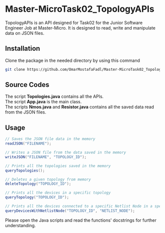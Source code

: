 # Master-MicroTask02_TopologyAPIs

TopologyAPIs is an API designed for Task02 for the Junior Software Engineer Job at Master-Micro. It is designed to read, write and manipulate data on JSON files.

## Installation

Clone the package in the needed directory by using this command

```bash
git clone https://github.com/OmarMostafaFadl/Master-MicroTask02_TopologyAPIs.git
```

## Source Codes
The script **Topologies.java** contains all the APIs. \
The script **App.java** is the main class. \
The scripts **Nmos.java** and **Resistor.java** contains all the saved data read from the JSON files.

## Usage

```java
// Saves the JSON file data in the memory
readJSON("FILENAME");

// Writes a JSON file from the data saved in the memory
writeJSON("FILENAME", "TOPOLOGY_ID");

// Prints all the topologies saved in the memory
queryTopologies();

// Deletes a given topology from memory
deleteTopology("TOPOLOGY_ID");

// Prints all the devices in a specific topology
queryTopology("TOPOLOGY_ID");

// Prints all the devices connected to a specific Netlist Node in a specific topology
queryDevicesWithNetlistNode("TOPOLOGY_ID", "NETLIST_NODE");
```

Please open the Java scripts and read the functions' docstrings for further understanding.